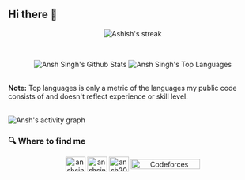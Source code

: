 ## Hi there 👋

<p align="center">
        <img alt="Ashish's streak" src="https://github-readme-streak-stats.herokuapp.com/?user=ansh200516&theme=chartreuse-dark&hide_border=true&stroke=0000&background=060A0CD0"/>
    </a>
</p>
<br/>
  <p align = "center">
    <!-- <a href="https://github.com/SubhamRaoniar28/github-readme-stats">--> <img alt="Ansh Singh's Github Stats" src="https://github-readme-stats.vercel.app/api?username=ansh200516&show_icons=true&count_private=true&theme=react&hide_border=true&bg_color=0D1117" /></a>
  <!-- <a href="https://github.com/SubhamRaoniar28/github-readme-stats"> --> <img alt="Ansh Singh's Top Languages" src="https://github-readme-stats.vercel.app/api/top-langs/?username=ansh200516&langs_count=8&count_private=true&layout=compact&theme=react&hide_border=true&bg_color=0D1117" /></a>
  </p>
  <br/>
  <b>Note:</b> Top languages is only a metric of the languages my public code consists of and doesn't reflect experience or skill level.


<br/>
<br/>

![Ansh's activity graph](https://github-readme-activity-graph.vercel.app/graph?username=ansh200516&bg_color=000000&color=ffffff&line=ffa047&point=1b03d3&area=true&hide_border=true)

<h3>🔍 Where to find me</h3>
<p align="center">
<a href="https://www.linkedin.com/in/anshsingh200516/" target="blank"><img align="center" src="https://raw.githubusercontent.com/rahuldkjain/github-profile-readme-generator/master/src/images/icons/Social/linked-in-alt.svg" alt="anshsingh200516" height="30" width="40" /></a>
<a href="https://www.instagram.com/anshsingh_1603/" target="blank"><img align="center" src="https://raw.githubusercontent.com/rahuldkjain/github-profile-readme-generator/master/src/images/icons/Social/instagram.svg" alt="anshsingh_1603" height="30" width="40" /></a>
<a href="https://leetcode.com/u/ansh200516/" target="blank"><img align="center" src="https://raw.githubusercontent.com/rahuldkjain/github-profile-readme-generator/master/src/images/icons/Social/leet-code.svg" alt="ansh200516" height="30" width="40" /></a>
 <a href = "https://codeforces.com/profile/ansh200516" target = "blank"><img align = "center" alt="Codeforces" height = "20" width="140" src="https://codeforces.org/s/71529/images/codeforces-sponsored-by-ton.png" /></a>
</p>

<!--
**ansh200516/ansh200516** is a ✨ _special_ ✨ repository because its `README.md` (this file) appears on your GitHub profile.

Here are some ideas to get you started:

- 🔭 I’m currently working on ...
- 🌱 I’m currently learning ...
- 👯 I’m looking to collaborate on ...
- 🤔 I’m looking for help with ...
- 💬 Ask me about ...
- 📫 How to reach me: ...
- 😄 Pronouns: ...
- ⚡ Fun fact: ...
-->
